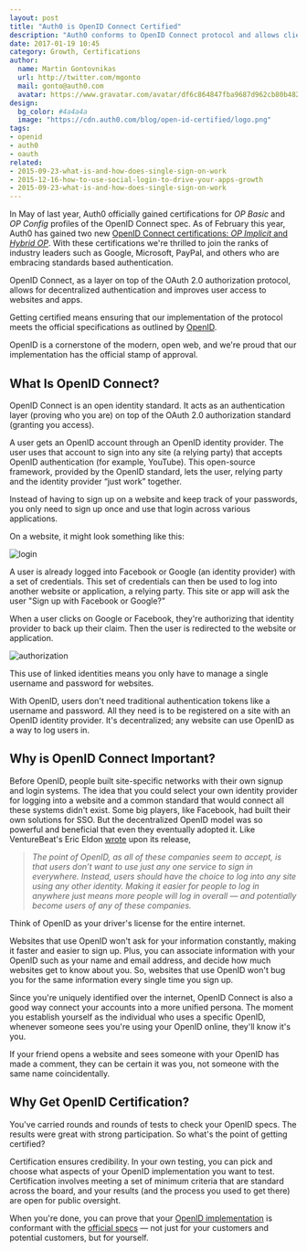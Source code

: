 ```yaml
---
layout: post
title: "Auth0 is OpenID Connect Certified"
description: "Auth0 conforms to OpenID Connect protocol and allows clients to verify the identity of the end-users though a reliable implementation."
date: 2017-01-19 10:45
category: Growth, Certifications
author:
  name: Martin Gontovnikas
  url: http://twitter.com/mgonto
  mail: gonto@auth0.com
  avatar: https://www.gravatar.com/avatar/df6c864847fba9687d962cb80b482764??s=60design
design:
  bg_color: #4a4a4a
  image: "https://cdn.auth0.com/blog/open-id-certified/logo.png"
tags:
- openid
- auth0
- oauth
related:
- 2015-09-23-what-is-and-how-does-single-sign-on-work
- 2015-12-16-how-to-use-social-login-to-drive-your-apps-growth
- 2015-09-23-what-is-and-how-does-single-sign-on-work
---
```


In May of last year, Auth0 officially gained certifications for *OP Basic* and *OP Config* profiles of the OpenID Connect spec. As of February this year, Auth0 has gained two new [OpenID Connect certifications: *OP Implicit* and *Hybrid OP*](http://oixnet.org/openid-certifications/auth0/). With these certifications we're thrilled to join the ranks of industry leaders such as Google, Microsoft, PayPal, and others who are embracing standards based authentication.

OpenID Connect, as a layer on top of the OAuth 2.0 authorization protocol, allows for decentralized authentication and improves user access to websites and apps.

Getting certified means ensuring that our implementation of the protocol meets the official specifications as outlined by [OpenID](http://openid.net/developers/specs/).

OpenID is a cornerstone of the modern, open web, and we're proud that our implementation has the official stamp of approval.

## What Is OpenID Connect?

OpenID Connect is an open identity standard. It acts as an authentication layer (proving who you are) on top of the OAuth 2.0 authorization standard (granting you access).

A user gets an OpenID account through an OpenID identity provider. The user uses that account to sign into any site (a relying party) that accepts OpenID authentication (for example, YouTube). This open-source framework, provided by the OpenID standard, lets the user, relying party and the identity provider “just work” together.

Instead of having to sign up on a website and keep track of your passwords, you only need to sign up once and use that login across various applications.

On a website, it might look something like this:

![login](https://cdn.auth0.com/blog/open-id-certified/sign-in-form.png)

A user is already logged into Facebook or Google (an identity provider) with a set of credentials. This set of credentials can then be used to log into another website or application, a relying party. This site or app will ask the user "Sign up with Facebook or Google?"

When a user clicks on Google or Facebook, they're authorizing that identity provider to back up their claim. Then the user is redirected to the website or application.

![authorization](https://cdn.auth0.com/blog/open-id-certified/social-provider-authorization.png)

This use of linked identities means you only have to manage a single username and password for websites.

With OpenID, users don't need traditional authentication tokens like a username and password. All they need is to be registered on a site with an OpenID identity provider. It's decentralized; any website can use OpenID as a way to log users in.

## Why is OpenID Connect Important?

Before OpenID, people built site-specific networks with their own signup and login systems. The idea that you could select your own identity provider for logging into a website and a common standard that would connect all these systems didn't exist. Some big players, like Facebook, had built their own solutions for SSO. But the decentralized OpenID model was so powerful and beneficial that even they eventually adopted it. Like VentureBeat's Eric Eldon [wrote](http://venturebeat.com/2009/04/14/single-sign-on-service-openid-getting-more-usage/) upon its release,


> *The point of OpenID, as all of these companies seem to accept, is that users don’t want to use just any one service to sign in everywhere. Instead, users should have the choice to log into any site using any other identity. Making it easier for people to log in anywhere just means more people will log in overall — and potentially become users of any of these companies.*

Think of OpenID as your driver's license for the entire internet.

Websites that use OpenID won't ask for your information constantly, making it faster and easier to sign up. Plus, you can associate information with your OpenID such as your name and email address, and decide how much websites get to know about you. So, websites that use OpenID won't bug you for the same information every single time you sign up.

Since you're uniquely identified over the internet, OpenID Connect is also a good way connect your accounts into a more unified persona. The moment you establish yourself as the individual who uses a specific OpenID, whenever someone sees you're using your OpenID online, they'll know it's you.

If your friend opens a website and sees someone with your OpenID has made a comment, they can be certain it was you, not someone with the same name coincidentally.

## Why Get OpenID Certification?

You've carried rounds and rounds of tests to check your OpenID specs. The results were great with strong participation. So what's the point of getting certified?

Certification ensures credibility. In your own testing, you can pick and choose what aspects of your OpenID implementation you want to test. Certification involves meeting a set of minimum criteria that are standard across the board, and your results (and the process you used to get there) are open for public oversight.

When you're done, you can prove that your [OpenID implementation](https://auth0.com/learn/how-auth0-uses-identity-industry-standards/) is conformant with the [official specs](http://openid.net/certification/) — not just for your customers and potential customers, but for yourself.
